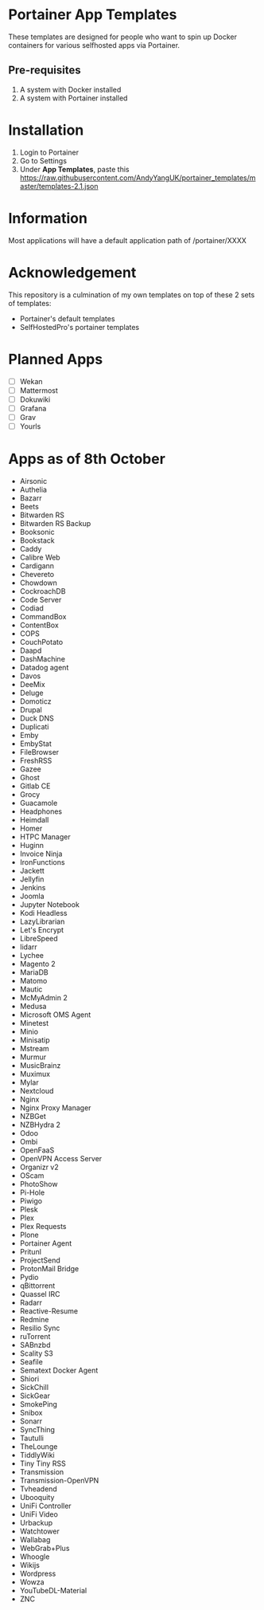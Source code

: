 # Portainer App Templates

These templates are designed for people who want to spin up Docker containers for various selfhosted apps via Portainer.

## Pre-requisites

1. A system with Docker installed
2. A system with Portainer installed

# Installation

1. Login to Portainer
2. Go to Settings
3. Under **App Templates**, paste this
https://raw.githubusercontent.com/AndyYangUK/portainer_templates/master/templates-2.1.json

# Information

Most applications will have a default application path of /portainer/XXXX

# Acknowledgement

This repository is a culmination of my own templates on top of these 2 sets of templates:
* Portainer's default templates
* SelfHostedPro's portainer templates

# Planned Apps

- [ ] Wekan
- [ ] Mattermost
- [ ] Dokuwiki
- [ ] Grafana
- [ ] Grav
- [ ] Yourls

# Apps as of 8th October

* Airsonic
* Authelia
* Bazarr
* Beets
* Bitwarden RS
* Bitwarden RS Backup
* Booksonic
* Bookstack
* Caddy
* Calibre Web
* Cardigann
* Chevereto
* Chowdown
* CockroachDB
* Code Server
* Codiad
* CommandBox
* ContentBox
* COPS
* CouchPotato
* Daapd
* DashMachine
* Datadog agent
* Davos
* DeeMix
* Deluge
* Domoticz
* Drupal
* Duck DNS
* Duplicati
* Emby
* EmbyStat
* FileBrowser
* FreshRSS
* Gazee
* Ghost
* Gitlab CE
* Grocy
* Guacamole
* Headphones
* Heimdall
* Homer
* HTPC Manager
* Huginn
* Invoice Ninja
* IronFunctions
* Jackett
* Jellyfin
* Jenkins
* Joomla
* Jupyter Notebook
* Kodi Headless
* LazyLibrarian
* Let's Encrypt
* LibreSpeed
* lidarr
* Lychee
* Magento 2
* MariaDB
* Matomo
* Mautic
* McMyAdmin 2
* Medusa
* Microsoft OMS Agent
* Minetest
* Minio
* Minisatip
* Mstream
* Murmur
* MusicBrainz
* Muximux
* Mylar
* Nextcloud
* Nginx
* Nginx Proxy Manager
* NZBGet
* NZBHydra 2
* Odoo
* Ombi
* OpenFaaS
* OpenVPN Access Server
* Organizr v2
* OScam
* PhotoShow
* Pi-Hole
* Piwigo
* Plesk
* Plex
* Plex Requests
* Plone
* Portainer Agent
* Pritunl
* ProjectSend
* ProtonMail Bridge
* Pydio
* qBittorrent
* Quassel IRC
* Radarr
* Reactive-Resume
* Redmine
* Resilio Sync
* ruTorrent
* SABnzbd
* Scality S3
* Seafile
* Sematext Docker Agent
* Shiori
* SickChill
* SickGear
* SmokePing
* Snibox
* Sonarr
* SyncThing
* Tautulli
* TheLounge
* TiddlyWiki
* Tiny Tiny RSS
* Transmission
* Transmission-OpenVPN
* Tvheadend
* Ubooquity
* UniFi Controller
* UniFi Video
* Urbackup
* Watchtower
* Wallabag
* WebGrab+Plus
* Whoogle
* Wikijs
* Wordpress
* Wowza
* YouTubeDL-Material
* ZNC
